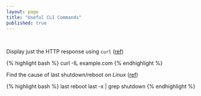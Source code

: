 ```yaml
---
layout: page
title: "Useful CLI Commands"
published: true
---
```

<p>&nbsp;</p>

Display just the HTTP response using `curl` ([ref](http://beerpla.net/2010/06/10/how-to-display-just-the-http-response-code-in-cli-curl/))

{% highlight bash %}
curl -IL example.com
{% endhighlight %}

Find the cause of last shutdown/reboot on <em>Linux</em> ([ref](http://unix.stackexchange.com/a/10351))

{% highlight bash %}
last reboot
last -x | grep shutdown
{% endhighlight %}
